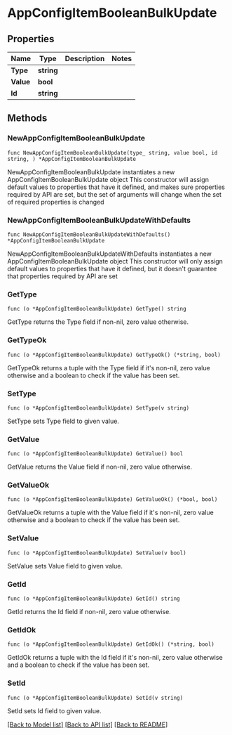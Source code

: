 # AppConfigItemBooleanBulkUpdate

## Properties

Name | Type | Description | Notes
------------ | ------------- | ------------- | -------------
**Type** | **string** |  | 
**Value** | **bool** |  | 
**Id** | **string** |  | 

## Methods

### NewAppConfigItemBooleanBulkUpdate

`func NewAppConfigItemBooleanBulkUpdate(type_ string, value bool, id string, ) *AppConfigItemBooleanBulkUpdate`

NewAppConfigItemBooleanBulkUpdate instantiates a new AppConfigItemBooleanBulkUpdate object
This constructor will assign default values to properties that have it defined,
and makes sure properties required by API are set, but the set of arguments
will change when the set of required properties is changed

### NewAppConfigItemBooleanBulkUpdateWithDefaults

`func NewAppConfigItemBooleanBulkUpdateWithDefaults() *AppConfigItemBooleanBulkUpdate`

NewAppConfigItemBooleanBulkUpdateWithDefaults instantiates a new AppConfigItemBooleanBulkUpdate object
This constructor will only assign default values to properties that have it defined,
but it doesn't guarantee that properties required by API are set

### GetType

`func (o *AppConfigItemBooleanBulkUpdate) GetType() string`

GetType returns the Type field if non-nil, zero value otherwise.

### GetTypeOk

`func (o *AppConfigItemBooleanBulkUpdate) GetTypeOk() (*string, bool)`

GetTypeOk returns a tuple with the Type field if it's non-nil, zero value otherwise
and a boolean to check if the value has been set.

### SetType

`func (o *AppConfigItemBooleanBulkUpdate) SetType(v string)`

SetType sets Type field to given value.


### GetValue

`func (o *AppConfigItemBooleanBulkUpdate) GetValue() bool`

GetValue returns the Value field if non-nil, zero value otherwise.

### GetValueOk

`func (o *AppConfigItemBooleanBulkUpdate) GetValueOk() (*bool, bool)`

GetValueOk returns a tuple with the Value field if it's non-nil, zero value otherwise
and a boolean to check if the value has been set.

### SetValue

`func (o *AppConfigItemBooleanBulkUpdate) SetValue(v bool)`

SetValue sets Value field to given value.


### GetId

`func (o *AppConfigItemBooleanBulkUpdate) GetId() string`

GetId returns the Id field if non-nil, zero value otherwise.

### GetIdOk

`func (o *AppConfigItemBooleanBulkUpdate) GetIdOk() (*string, bool)`

GetIdOk returns a tuple with the Id field if it's non-nil, zero value otherwise
and a boolean to check if the value has been set.

### SetId

`func (o *AppConfigItemBooleanBulkUpdate) SetId(v string)`

SetId sets Id field to given value.



[[Back to Model list]](../README.md#documentation-for-models) [[Back to API list]](../README.md#documentation-for-api-endpoints) [[Back to README]](../README.md)


